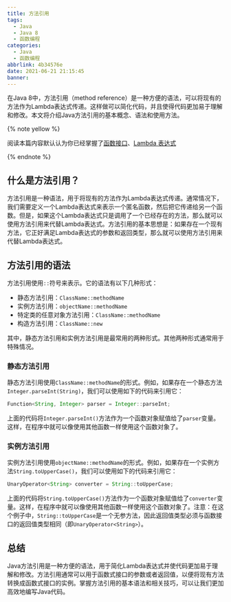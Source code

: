 ```yaml
---
title: 方法引用
tags:
  - Java
  - Java 8
  - 函数编程
categories:
  - Java
  - 函数编程
abbrlink: 4b34576e
date: 2021-06-21 21:15:45
banner:
---
```


在Java 8中，方法引用（method reference）是一种方便的语法，可以将现有的方法作为Lambda表达式传递。这样做可以简化代码，并且使得代码更加易于理解和修改。本文将介绍Java方法引用的基本概念、语法和使用方法。

{% note yellow %}

阅读本篇内容默认认为你已经掌握了[函数接口](/posts/a65f2ab8/)、[Lambda 表达式](/posts/9fa75fc1/)

{% endnote %}

## 什么是方法引用？

方法引用是一种语法，用于将现有的方法作为Lambda表达式传递。通常情况下，我们需要定义一个Lambda表达式来表示一个匿名函数，然后把它传递给另一个函数。但是，如果这个Lambda表达式只是调用了一个已经存在的方法，那么就可以使用方法引用来代替Lambda表达式。方法引用的基本思想是：如果存在一个现有方法，它正好满足Lambda表达式的参数和返回类型，那么就可以使用方法引用来代替Lambda表达式。

## 方法引用的语法

方法引用使用`::`符号来表示。它的语法有以下几种形式：

- 静态方法引用：`ClassName::methodName`
- 实例方法引用：`objectName::methodName`
- 特定类的任意对象方法引用：`ClassName::methodName`
- 构造方法引用：`ClassName::new`

其中，静态方法引用和实例方法引用是最常用的两种形式。其他两种形式通常用于特殊情况。

### 静态方法引用

静态方法引用使用`ClassName::methodName`的形式。例如，如果存在一个静态方法`Integer.parseInt(String)`，我们可以使用如下的代码来引用它：

```java
Function<String, Integer> parser = Integer::parseInt;
```

上面的代码将`Integer.parseInt()`方法作为一个函数对象赋值给了`parser`变量。这样，在程序中就可以像使用其他函数一样使用这个函数对象了。

### 实例方法引用

实例方法引用使用`objectName::methodName`的形式。例如，如果存在一个实例方法`String.toUpperCase()`，我们可以使用如下的代码来引用它：

```java
UnaryOperator<String> converter = String::toUpperCase;
```

上面的代码将`String.toUpperCase()`方法作为一个函数对象赋值给了`converter`变量。这样，在程序中就可以像使用其他函数一样使用这个函数对象了。注意：在这个例子中，`String::toUpperCase`是一个无参方法，因此返回值类型必须与函数接口的返回值类型相同（即`UnaryOperator<String>`）。

## 总结

Java方法引用是一种方便的语法，用于简化Lambda表达式并使代码更加易于理解和修改。方法引用通常可以用于函数式接口的参数或者返回值，以便将现有方法转换成函数式接口的实例。掌握方法引用的基本语法和相关技巧，可以让我们更加高效地编写Java代码。
